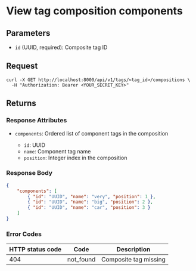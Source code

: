 # View tag composition components

## Parameters

- `id` (UUID, required): Composite tag ID

## Request

```curl
curl -X GET http://localhost:8000/api/v1/tags/<tag_id>/compositions \
  -H "Authorization: Bearer <YOUR_SECRET_KEY>"
```

## Returns

### Response Attributes

- `components`: Ordered list of component tags in the composition

  - `id`: UUID
  - `name`: Component tag name
  - `position`: Integer index in the composition

### Response Body

```json
{
	"components": [
		{ "id": "UUID", "name": "very", "position": 1 },
		{ "id": "UUID", "name": "big", "position": 2 },
		{ "id": "UUID", "name": "car", "position": 3 }
	]
}
```

### Error Codes

| HTTP status code | Code      | Description           |
| ---------------- | --------- | --------------------- |
| 404              | not_found | Composite tag missing |
